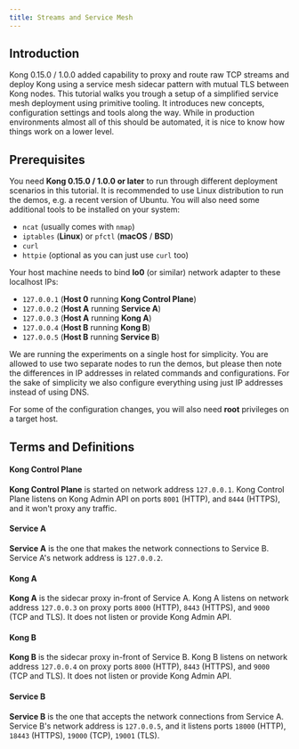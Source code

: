 ```yaml
---
title: Streams and Service Mesh
---
```



## Introduction

Kong 0.15.0 / 1.0.0 added capability to proxy and route raw TCP streams and
deploy Kong using a service mesh sidecar pattern with mutual TLS between Kong
nodes. This tutorial walks you trough a setup of a simplified service mesh
deployment using primitive tooling. It introduces new concepts, configuration
settings and tools along the way. While in production environments almost all
of this should be automated, it is nice to know how things work on a lower
level.


## Prerequisites

You need **Kong 0.15.0 / 1.0.0 or later** to run through different deployment
scenarios in this tutorial. It is recommended to use Linux distribution to run
the demos, e.g. a recent version of Ubuntu. You will also need some additional
tools to be installed on your system:

- `ncat` (usually comes with `nmap`)
- `iptables` (**Linux**) or `pfctl` (**macOS** / **BSD**)
- `curl`
- `httpie` (optional as you can just use `curl` too)

Your host machine needs to bind **lo0** (or similar) network adapter to these
localhost IPs:

* `127.0.0.1` (**Host 0** running **Kong Control Plane**)
* `127.0.0.2` (**Host A** running **Service A**)
* `127.0.0.3` (**Host A** running **Kong A**)
* `127.0.0.4` (**Host B** running **Kong B**)
* `127.0.0.5` (**Host B** running **Service B**)

We are running the experiments on a single host for simplicity. You are allowed
to use two separate nodes to run the demos, but please then note the differences
in IP addresses in related commands and configurations. For the sake of simplicity
we also configure everything using just IP addresses instead of using DNS.

For some of the configuration changes, you will also need **root** privileges on
a target host.


## Terms and Definitions

#### Kong Control Plane

**Kong Control Plane** is started on network address `127.0.0.1`. Kong Control Plane
listens on Kong Admin API on ports `8001` (HTTP), and `8444` (HTTPS), and it won't proxy
any traffic.


#### Service A

**Service A** is the one that makes the network connections to Service B. Service
A's network address is `127.0.0.2`.


#### Kong A

**Kong A** is the sidecar proxy in-front of Service A. Kong A listens on network address
`127.0.0.3` on proxy ports `8000` (HTTP), `8443` (HTTPS), and `9000` (TCP and TLS).
It does not listen or provide Kong Admin API.


#### Kong B

**Kong B** is the sidecar proxy in-front of Service B. Kong B listens on network address
`127.0.0.4` on proxy ports `8000` (HTTP), `8443` (HTTPS), and `9000` (TCP and TLS).
It does not listen or provide Kong Admin API.


#### Service B

**Service B** is the one that accepts the network connections from Service A. Service
B's network address is `127.0.0.5`, and it listens ports `18000` (HTTP), `18443` (HTTPS),
`19000` (TCP), `19001` (TLS).


